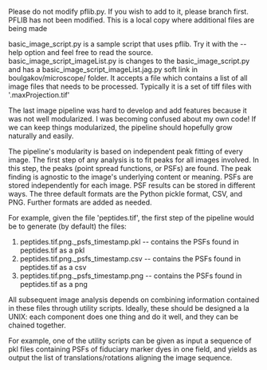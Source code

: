 Please do not modify pflib.py. If you wish to add to it, please branch first.
PFLIB has not been modified. This is a local copy where additional files are being made

basic_image_script.py is a sample script that uses pflib. Try it with the --help option and feel free to read the source.
basic_image_script_imageList.py is changes to the basic_image_script.py and has a basic_image_script_imageList.jag.py soft link in boulgakov/microscope/ folder. It accepts a file which contains a list of all image files that needs to be processed. Typically it is a set of tiff files with '.maxProjection.tif'

The last image pipeline was hard to develop and add features because it was not well modularized. I was becoming confused about my own code! If we can keep things modularized, the pipeline should hopefully grow naturally and easily.

The pipeline's modularity is based on independent peak fitting of every image. The first step of any analysis is to fit peaks for all images involved. In this step, the peaks (point spread functions, or PSFs) are found. The peak finding is agnostic to the image's underlying content or meaning. PSFs are stored independently for each image. PSF results can be stored in different ways. The three default formats are the Python pickle format, CSV, and PNG. Further formats are added as needed.

For example, given the file 'peptides.tif', the first step of the pipeline would be to generate (by default) the files:

1. peptides.tif.png._psfs_timestamp.pkl -- contains the PSFs found in peptides.tif as a pkl
2. peptides.tif.png._psfs_timestamp.csv -- contains the PSFs found in peptides.tif as a csv
3. peptides.tif.png._psfs_timestamp.png -- contains the PSFs found in peptides.tif as a png

All subsequent image analysis depends on combining information contained in these files through utility scripts. Ideally, these should be designed a la UNIX: each component does one thing and do it well, and they can be chained together.

For example, one of the utility scripts can be given as input a sequence of pkl files containing PSFs of fiduciary marker dyes in one field, and yields as output the list of translations/rotations aligning the image sequence.

